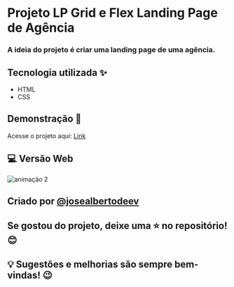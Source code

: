 # Projeto LP Grid e Flex Landing Page de Agência

### A ideia do projeto é criar uma landing page de uma agência.

## Tecnologia utilizada ✨

* HTML
* CSS

## Demonstração 🚀
 Acesse o projeto aqui: [Link](https://josealbertodeev.github.io/projeto-landing-page-com-grid-agencia-xyz/)

## 💻 Versão Web

![animação 2](https://github.com/user-attachments/assets/c3734627-0968-4690-9559-ae9b5f80c2d5)

## Criado por [@josealbertodeev](https://github.com/josealbertodeev/josealbertodeev)
## Se gostou do projeto, deixe uma ⭐ no repositório! 😊
## 💡 Sugestões e melhorias são sempre bem-vindas! 😉

